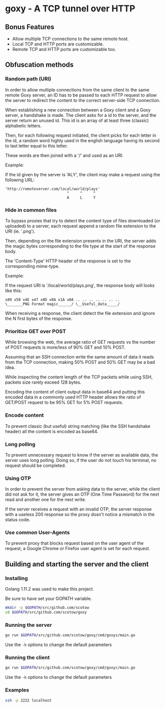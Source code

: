 # goxy - A TCP tunnel over HTTP


## Bonus Features

* Allow multiple TCP connections to the same remote host.
* Local TCP and HTTP ports are customizable.
* Remote TCP and HTTP ports are customizable too.


## Obfuscation methods

### Random path (URI)

In order to allow multiple connections from the same client to the same remote Goxy server, an ID has to be passed to each HTTP request to allow the server to redirect the content to the correct server-side TCP connection.

When establishing a new connection between a Goxy client and a Goxy server, a handshake is made. The client asks for a id to the server, and the server return an unused id. This id is an array of at least three (classic) alphabetic letters.

Then, for each following request initiated, the client picks for each letter in the id, a random word highly used in the english language having its second to last letter equal to this letter.

These words are then joined with a '/' and used as an URI.

Example:

If the id given by the server is 'ALY', the client may make a request using the following URL: 

```text
'http://remoteserver.com/local/world/plays'
                            ^     ^     ^
                            A     L     Y
```


### Hide in common files 

To bypass proxies that try to detect the content type of files downloaded (or uploaded) to a server, each request append a random file extension to the URI (ie. '.png').

Then, depending on the file extension presents in the URI, the server adds the magic bytes corresponding to the file type at the start of the response body.

The 'Content-Type' HTTP header of the response is set to the corresponding mime-type.

Example:

If the request URI is '/local/world/plays.png', the response body will looks like this: 

```text
x89 x50 x4E x47 x0D x0A x1A x0A .. .. .. .. .. .. ..
\_______PNG Format magic______/ \__Useful_data_____/

```

When receiving a response, the client detect the file extension and ignore the N first bytes of the response. 


### Prioritize GET over POST

While browsing the web, the average ratio of GET requests vs the number of POST requests is more/less of 90% GET and 10% POST.

Assuming that an SSH connection write the same amount of data it reads from the TCP connection, making 50% POST and 50% GET may be a bad idea.

While inspecting the content length of the TCP packets while using SSH, packets size rarely exceed 128 bytes.

Encoding the content of client output data in base64 and putting this encoded data in a commonly used HTTP header allows the ratio of GET/POST request to be 95% GET for 5% POST requests. 


### Encode content

To prevent classic (but useful) string matching (like the SSH handshake header) all the content is encoded as base64.


### Long polling

To prevent unnecessary request to know if the server as available data, the server uses long polling. Doing so, if the user do not touch his terminal, no request should be completed.


### Using OTP

In order to prevent the server from asking data to the server, while the client did not ask for it, the server gives an OTP (One Time Password) for the next read and another one for the next write.

If the server receives a request with an invalid OTP, the server response with a useless 200 response so the proxy dosn't notice a mismatch in the status code.


### Use common User-Agents

To prevent proxy that blocks request based on the user agent of the request, a Google Chrome or Firefox user agent is set for each request.


## Building and starting the server and the client

### Installing

Golang 1.11.2 was used to make this project.

Be sure to have set your GOPATH variable.

```sh
mkdir -p $GOPATH/src/github.com/scotow
cd $GOPATH/src/github.com/scotow/goxy
```

### Running the server

```sh
go run $GOPATH/src/github.com/scotow/goxy/cmd/goxys/main.go
```

Use the `-h` options to change the default parameters


### Running the client

```sh
go run $GOPATH/src/github.com/scotow/goxy/cmd/goxyc/main.go

```

Use the `-h` options to change the default parameters


### Examples

```sh
ssh -p 2222 localhost
```